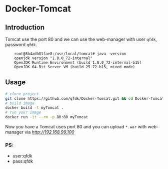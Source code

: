 # Docker-Tomcat

## Introduction

Tomcat use the port 80 and we can use the web-manager with user `qfdk`, password `qfdk`.

```shell
	root@3b4adb81fae8:/usr/local/tomcat# java -version
	openjdk version "1.8.0_72-internal"
	OpenJDK Runtime Environment (build 1.8.0_72-internal-b15)
	OpenJDK 64-Bit Server VM (build 25.72-b15, mixed mode)
```


## Usage

```bash
# clone project
git clone https://github.com/qfdk/Docker-Tomcat.git && cd Docker-Tomcat
# build image
docker build -t myTomcat .
# run your image
docker run -it --rm -p 80:80 myTomcat
```

Now you have a Tomcat uses port 80 and you can upload `*.war` with web-manager via *http://192.168.99.100* 

### PS:
* user:qfdk
* pass:qfdk



